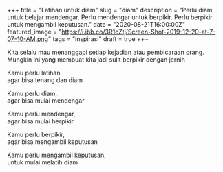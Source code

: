 +++
title = "Latihan untuk diam"
slug = "diam"
description = "Perlu diam untuk belajar mendengar. Perlu mendengar untuk berpikir. Perlu berpikir untuk mengambil keputusan."
date = "2020-08-21T16:00:00Z"
featured_image = "https://i.ibb.co/3R1cZtj/Screen-Shot-2019-12-20-at-7-07-10-AM.png"
tags = "inspirasi"
draft = true
+++ 

Kita selalu mau menanggapi setiap kejadian atau pembicaraan orang. Mungkin ini yang membuat kita jadi sulit berpikir dengan jernih

Kamu perlu latihan  
agar bisa tenang dan diam

Kamu perlu diam,  
agar bisa mulai mendengar

Kamu perlu mendengar,  
agar bisa mulai berpikir

Kamu perlu berpikir,  
agar bisa mengambil keputusan

Kamu perlu mengambil keputusan,  
untuk mulai melatih diam